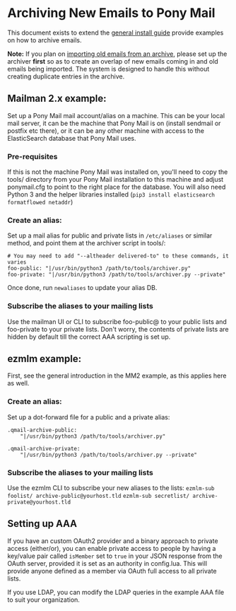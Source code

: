 # Archiving New Emails to Pony Mail #
This document exists to extend the [general install guide](INSTALLING.md) provide examples on how to archive emails.

__Note:__ If you plan on [importing old emails from an archive](IMPORTING.md),
please set up the archiver __first__ so as to create an overlap of new emails
coming in and old emails being imported. The system is designed to handle this
without creating duplicate entries in the archive.

## Mailman 2.x example:
Set up a Pony Mail mail account/alias on a machine. This can be your local mail
server, it can be the machine that Pony Mail is on (install sendmail or postfix
etc there), or it can be any other machine with access to the ElasticSearch
database that Pony Mail uses.


### Pre-requisites
If this is not the machine Pony Mail was installed on, you'll need to copy the
tools/ directory from your Pony Mail installation to this machine and adjust
ponymail.cfg to point to the right place for the database. You will also need
Python 3 and the helper libraries installed
(`pip3 install elasticsearch formatflowed netaddr`)

### Create an alias:
Set up a mail alias for public and private lists in `/etc/aliases` or similar method,
and point them at the archiver script in tools/:

~~~
# You may need to add "--altheader delivered-to" to these commands, it varies
foo-public: "|/usr/bin/python3 /path/to/tools/archiver.py"
foo-private: "|/usr/bin/python3 /path/to/tools/archiver.py --private"
~~~

Once done, run `newaliases` to update your alias DB.

### Subscribe the aliases to your mailing lists
Use the mailman UI or CLI to subscribe foo-public@ to your public lists and
foo-private to your private lists. Don't worry, the contents of private lists
are hidden by default till the correct AAA scripting is set up.


## ezmlm example:
First, see the general introduction in the MM2 example, as this applies here as well.

### Create an alias:
Set up a dot-forward file for a public and a private alias:

~~~
.qmail-archive-public:
    "|/usr/bin/python3 /path/to/tools/archiver.py"

.qmail-archive-private:
    "|/usr/bin/python3 /path/to/tools/archiver.py --private"
~~~


### Subscribe the aliases to your mailing lists
Use the ezmlm CLI to subscribe your new aliases to the lists:
`ezmlm-sub foolist/ archive-public@yourhost.tld`
`ezmlm-sub secretlist/ archive-private@yourhost.tld`


## Setting up AAA
If you have an custom OAuth2 provider and a binary approach to private access
(either/or), you can enable private access to people by having a key/value pair
called `isMember` set to `true` in your JSON response from the OAuth server,
provided it is set as an authority in config.lua. This will provide anyone
defined as a member via OAuth full access to all private lists.

If you use LDAP, you can modify the LDAP queries in the example AAA file to suit
your organization.
